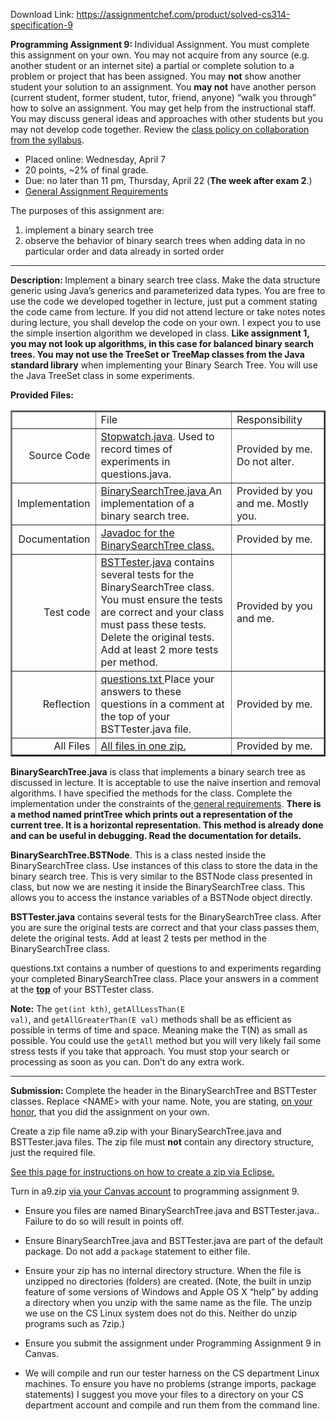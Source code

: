 Download Link: https://assignmentchef.com/product/solved-cs314-specification-9
<br>
<p dir="ltr" align="left"><b>Programming Assignment 9: </b>Individual Assignment. You must complete this assignment on your own. You may not acquire from any source (e.g.  another student or an internet site) a partial or complete solution to a problem or project that has been assigned. You may <b>not</b> show another student your solution to an assignment. You <b>may not</b> have another person (current student, former student, tutor, friend, anyone) “walk you through” how to solve an assignment. You may get help from the instructional staff. You may discuss general ideas and approaches with other students but you may not develop code together. Review the <a href="https://www.cs.utexas.edu/~scottm/cs314/syllabus.htm#Collaboration" target="_blank" rel="nofollow noopener" data-saferedirecturl="https://www.google.com/url?q=https://www.cs.utexas.edu/~scottm/cs314/syllabus.htm%23Collaboration&amp;source=gmail&amp;ust=1618940014563000&amp;usg=AFQjCNF6Oox_babrxxlANEhjX2K3cZOTfA">class policy on collaboration from the syllabus</a>.

<ul>

 <li>Placed online: Wednesday, April 7</li>

 <li>20 points, ~2% of final grade.</li>

 <li>Due: no later than 11 pm, Thursday, April 22 (<strong>The week after exam 2</strong>.)</li>

 <li><a href="https://www.cs.utexas.edu/~scottm/cs314/Assignments/index.htm" target="_blank" rel="nofollow noopener" data-saferedirecturl="https://www.google.com/url?q=https://www.cs.utexas.edu/~scottm/cs314/Assignments/index.htm&amp;source=gmail&amp;ust=1618940014563000&amp;usg=AFQjCNEeOOyCBc1poRxbOz8VZqp9Wl58mQ">General Assignment Requirements</a></li>

</ul>

<p align="left">The purposes of this assignment are:

<ol>

 <li>implement a binary search tree</li>

 <li>observe the behavior of binary search trees when adding data in no particular order and data already in sorted order</li>

</ol>

<hr>

<p dir="ltr"><b>Description: </b>Implement a binary search tree class. Make the data structure generic using Java’s generics and parameterized data types. You are free to use the code we developed together in lecture, just put a comment stating the code came from lecture. If you did not attend lecture or take notes notes during lecture, you shall develop the code on your own. I expect you to use the simple insertion algorithm we developed in class. <strong>Like assignment 1, you may not look up algorithms, in this case for balanced binary search trees. </strong><b>You may not use the TreeSet or TreeMap classes from the Java standard library</b> when implementing your Binary Search Tree. You will use the Java TreeSet class in some experiments.

<b>Provided Files:</b>

<table border="2" width="100%" cellspacing="6" cellpadding="6">

 <tbody>

  <tr>

   <td align="right" valign="top" width="15%" height="19"></td>

   <td width="50%" height="19">File</td>

   <td width="50%" height="19">Responsibility</td>

  </tr>

  <tr>

   <td align="right" width="15%" height="38">Source Code</td>

   <td width="50%" height="38"><a href="https://www.cs.utexas.edu/~scottm/cs307/javacode/utilities/Stopwatch.java" target="_blank" rel="nofollow noopener" data-saferedirecturl="https://www.google.com/url?q=https://www.cs.utexas.edu/~scottm/cs307/javacode/utilities/Stopwatch.java&amp;source=gmail&amp;ust=1618940014563000&amp;usg=AFQjCNEU4SEOxW8Yz54IN59MvzSRp473DQ">Stopwatch.java</a>. Used to record times of experiments in questions.java.</td>

   <td width="50%" height="38">Provided by me. Do not alter.</td>

  </tr>

  <tr>

   <td align="right" width="15%" height="19">Implementation</td>

   <td width="50%" height="19"><a href="https://www.cs.utexas.edu/~scottm/cs314/javacode/A9_BinarySearchTrees/BinarySearchTree.java" target="_blank" rel="nofollow noopener" data-saferedirecturl="https://www.google.com/url?q=https://www.cs.utexas.edu/~scottm/cs314/javacode/A9_BinarySearchTrees/BinarySearchTree.java&amp;source=gmail&amp;ust=1618940014563000&amp;usg=AFQjCNHtUvcVX1lpyRql2aAJTlozRs-nEQ">BinarySearchTree.java </a>An implementation of a binary search tree.</td>

   <td width="50%" height="19">Provided by you and me. Mostly you.</td>

  </tr>

  <tr>

   <td align="right" width="15%" height="38">Documentation</td>

   <td width="50%" height="38"><a href="https://www.cs.utexas.edu/~scottm/cs314/javacode/A9_BinarySearchTrees/BinarySearchTree.html" target="_blank" rel="nofollow noopener" data-saferedirecturl="https://www.google.com/url?q=https://www.cs.utexas.edu/~scottm/cs314/javacode/A9_BinarySearchTrees/BinarySearchTree.html&amp;source=gmail&amp;ust=1618940014563000&amp;usg=AFQjCNEkK7IVV9i8Y1tyRwGZIRCyxkrd9A">Javadoc for the BinarySearchTree class.</a></td>

   <td width="50%" height="38">Provided by me.</td>

  </tr>

  <tr>

   <td align="right" width="15%" height="57">Test code</td>

   <td width="50%" height="57"><a href="https://www.cs.utexas.edu/~scottm/cs314/javacode/A9_BinarySearchTrees/BSTTester.java" target="_blank" rel="nofollow noopener" data-saferedirecturl="https://www.google.com/url?q=https://www.cs.utexas.edu/~scottm/cs314/javacode/A9_BinarySearchTrees/BSTTester.java&amp;source=gmail&amp;ust=1618940014563000&amp;usg=AFQjCNEg7z17QjgFq-fTwXneBTuZlQHLoQ">BSTTester.java</a> contains several tests for the BinarySearchTree class. You must ensure the tests are correct and your class must pass these tests. Delete the original tests. Add at least 2 more tests per method.</td>

   <td width="50%" height="57">Provided by you and me.</td>

  </tr>

  <tr>

   <td align="right" width="15%" height="15">Reflection</td>

   <td width="50%" height="15"><a href="https://www.cs.utexas.edu/~scottm/cs314/javacode/A9_BinarySearchTrees/questions.txt" target="_blank" rel="nofollow noopener" data-saferedirecturl="https://www.google.com/url?q=https://www.cs.utexas.edu/~scottm/cs314/javacode/A9_BinarySearchTrees/questions.txt&amp;source=gmail&amp;ust=1618940014563000&amp;usg=AFQjCNG5NiWAJI34ZUFp8lIaIzAayxZfoQ">questions.txt </a>Place your answers to these questions in a comment at the top of your BSTTester.java file.</td>

   <td width="50%" height="15">Provided by me.</td>

  </tr>

  <tr>

   <td align="right" width="15%" height="15">All Files</td>

   <td width="50%" height="15"><a href="https://www.cs.utexas.edu/~scottm/cs314/javacode/A9_BinarySearchTrees/BST_All.zip" target="_blank" rel="nofollow noopener" data-saferedirecturl="https://www.google.com/url?q=https://www.cs.utexas.edu/~scottm/cs314/javacode/A9_BinarySearchTrees/BST_All.zip&amp;source=gmail&amp;ust=1618940014563000&amp;usg=AFQjCNGQgYpyLGwzJlR4NilmwQw5QFPRRA">All files in one zip.</a></td>

   <td width="50%" height="15">Provided by me.</td>

  </tr>

 </tbody>

</table>

<b>BinarySearchTree.java</b> is class that implements a binary search tree as discussed in lecture. It is acceptable to use the naive insertion and removal algorithms. I have specified the methods for the class. Complete the implementation under the constraints of the<a href="https://www.cs.utexas.edu/~scottm/cs314/Assignments/index.htm" target="_blank" rel="nofollow noopener" data-saferedirecturl="https://www.google.com/url?q=https://www.cs.utexas.edu/~scottm/cs314/Assignments/index.htm&amp;source=gmail&amp;ust=1618940014563000&amp;usg=AFQjCNEeOOyCBc1poRxbOz8VZqp9Wl58mQ"> general requirements</a>. <b>There is a method named printTree which prints out a representation of the current tree. It is a horizontal representation. This method is already done and can be useful in debugging. Read the documentation for details.</b>

<b>BinarySearchTree.BSTNode</b>. This is a class nested inside the BinarySearchTree class. Use instances of this class to store the data in the binary search tree. This is very similar to the BSTNode class presented in class, but now we are nesting it inside the BinarySearchTree class. This allows you to access the instance variables of a BSTNode object directly.

<b>BSTTester.java</b> contains several tests for the BinarySearchTree class. After you are sure the original tests are correct and that your class passes them, delete the original tests. Add at least 2 tests per method in the BinarySearchTree class.

questions.txt contains a number of questions to and experiments regarding your completed BinarySearchTree class. Place your answers in a comment at the <u><b>top</b></u> of your BSTTester class.

<b>Note:</b> The <code>get(int kth)</code>, <code>getAllLessThan(E val)</code>, and <code>getAllGreaterThan(E val)</code> methods shall be as efficient as possible in terms of time and space. Meaning make the T(N) as small as possible. You could use the <code>getAll</code> method but you will very likely fail some stress tests if you take that approach. You must stop your search or processing as soon as you can. Don’t do any extra work.

<hr>

<b>Submission: </b>Complete the header in the BinarySearchTree and BSTTester classes.  Replace &lt;NAME&gt; with your name. Note, you are stating, <u>on your honor</u>, that you did the assignment on your own.

Create a zip file name a9.zip with your BinarySearchTree.java and BSTTester.java files. The zip file must <b>not</b> contain any directory structure, just the required file.

<a href="https://www.cs.utexas.edu/~scottm/cs314/handouts/creating_a_zip_file_via_eclipse.htm" target="_blank" rel="nofollow noopener" data-saferedirecturl="https://www.google.com/url?q=https://www.cs.utexas.edu/~scottm/cs314/handouts/creating_a_zip_file_via_eclipse.htm&amp;source=gmail&amp;ust=1618940014563000&amp;usg=AFQjCNHpWoFsV_zogmmunvI7k8O1zv0FQw">See this page for instructions on how to create a zip via Eclipse. </a>

<p align="left">Turn in a9.zip <a href="https://guides.instructure.com/m/4212/l/41972-how-do-i-submit-an-online-assignment" target="_blank" rel="nofollow noopener" data-saferedirecturl="https://www.google.com/url?q=https://guides.instructure.com/m/4212/l/41972-how-do-i-submit-an-online-assignment&amp;source=gmail&amp;ust=1618940014563000&amp;usg=AFQjCNHBSaKgMoTPezm0VosIuy0j2yzEGw">via your Canvas account</a> to programming assignment 9.

<ul>

 <li><p align="left">Ensure you files are named BinarySearchTree.java and BSTTester.java.. Failure to do so will result in points off.</li>

 <li><p align="left">Ensure BinarySearchTree.java and BSTTester.java are part of the default package. Do not add a <code>package</code> statement to either file.</li>

 <li><p align="left">Ensure your zip has no internal directory structure. When the file is unzipped no directories (folders) are created. (Note, the built in unzip feature of some versions of Windows and Apple OS X “help” by adding a directory when you unzip with the same name as the file. The unzip we use on the CS Linux system does not do this. Neither do unzip programs such as 7zip.)</li>

 <li><p align="left">Ensure you submit the assignment under Programming Assignment 9 in Canvas.</li>

 <li><p dir="ltr" align="left">We will compile and run our tester harness on the CS department Linux machines. To ensure you have no problems (strange imports, package statements) I suggest you move your files to a directory on your CS department account and compile and run them from the command line.</li>

</ul>